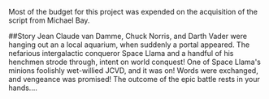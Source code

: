 Most of the budget for this project was expended on the acquisition of the script from Michael Bay.

##Story
Jean Claude van Damme, Chuck Norris, and Darth Vader were hanging out an a local aquarium, when suddenly a portal appeared. The nefarious intergalactic conqueror Space Llama and a handful of his henchmen strode through, intent on world conquest! One of Space Llama's minions foolishly wet-willied JCVD, and it was on! Words were exchanged, and vengeance was promised! The outcome of the epic battle rests in your hands....


